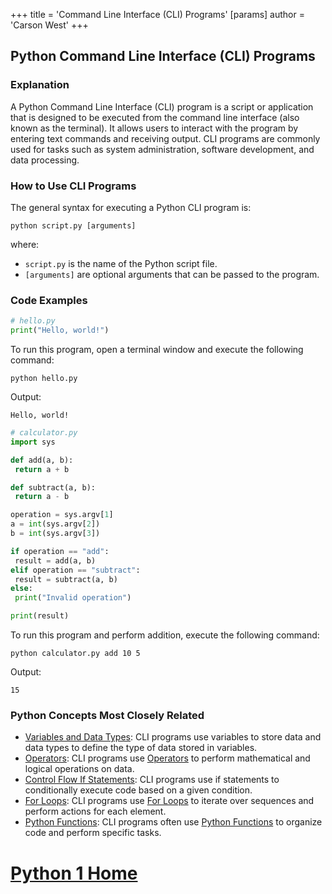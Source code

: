 +++
 title = 'Command Line Interface (CLI) Programs'
[params]
	author = 'Carson West'
+++
## Python Command Line Interface (CLI) Programs

### Explanation

A Python Command Line Interface (CLI) program is a script or application that is designed to be executed from the command line interface (also known as the terminal). It allows users to interact with the program by entering text commands and receiving output. CLI programs are commonly used for tasks such as system administration, software development, and data processing.

### How to Use CLI Programs

The general syntax for executing a Python CLI program is:

```
python script.py [arguments]
```

where:

- `script.py` is the name of the Python script file.
- `[arguments]` are optional arguments that can be passed to the program.

### Code Examples

```python
# hello.py
print("Hello, world!")
```

To run this program, open a terminal window and execute the following command:

```
python hello.py
```

Output:

```
Hello, world!
```

```python
# calculator.py
import sys

def add(a, b):
 return a + b

def subtract(a, b):
 return a - b

operation = sys.argv[1]
a = int(sys.argv[2])
b = int(sys.argv[3])

if operation == "add":
 result = add(a, b)
elif operation == "subtract":
 result = subtract(a, b)
else:
 print("Invalid operation")

print(result)
```

To run this program and perform addition, execute the following command:

```
python calculator.py add 10 5
```

Output:

```
15
```

### Python Concepts Most Closely Related

- [Variables and Data Types](./../variables-and-data-types/): CLI programs use variables to store data and data types to define the type of data stored in variables.
- [Operators](./../operators/): CLI programs use [Operators](./../operators/) to perform mathematical and logical operations on data.
- [Control Flow If Statements](./../control-flow-if-statements/): CLI programs use if statements to conditionally execute code based on a given condition.
- [For Loops](./../for-loops/): CLI programs use [For Loops](./../for-loops/) to iterate over sequences and perform actions for each element.
- [Python Functions](./../python-functions/): CLI programs often use [Python Functions](./../python-functions/) to organize code and perform specific tasks.
# [Python 1 Home](./../python-1-home/)